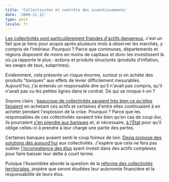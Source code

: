 ```yaml
---
title: 'Collectivités et contrôle des investissements'
date: '2009-11-12'
type: post
locale: fr
---
```


[Les collectivités sont particulièrement friandes d'actifs dangereux](http://www.lexpress.fr/actualite/politique/mystere-autour-du-nombre-de-communes-touchees-par-les-prets-toxiques_671080.html), c'est un fait que je tiens pour acquis après plusieurs mois à observer les marchés, y compris de l'intérieur. Pourquoi&nbsp;? Parce que communes, départements et régions disposent de moins en moins de capitaux et donc les investissent là où ça rapporte le plus&nbsp;: actions et produits structurés (produits d'inflation, les swaps de taux, subprimes).

Evidemment, cela présente un risque énorme, surtout si on achète des produits "toxiques" aux effets de levier difficilement mesurables. Aujourd'hui, j'ai entendu un responsable dire qu'il n'avait pas compris, qu'il n'avait pas vu les petites lignes dans le contrat. De qui se moque-t-on&nbsp;?

Soyons clairs&nbsp;: [beaucoup de collectivités savaient très bien ce qu'elles faisaient](http://www.lexpress.fr/actualite/politique/le-gouvernement-connaissait-le-danger-des-prets-toxiques_659149.html) en achetant ces actifs et certaines d'entre elles continuaient à en acheter pendant l'explosion de la crise. Pourquoi&nbsp;? Parce que les responsables de ces collectivités savaient très bien qu'en cas de coup dur, ils pourraient [s'en prendre aux banques](http://www.lexpress.fr/region/les-collectivites-locales-se-liguent-contre-les-emprunts-toxiques_827621.html) et, si nécessaire, [à l'État](http://www.nordeclair.fr/Actualite/2009/11/11/les-banques-dans-le-collimateur-d-un-col.shtml) pour qu'il oblige celles-ci à prendre à leur charge une partie des pertes.

Certaines banques avaient senti le coup foireux de loin. [Dexia propose des solutions dès aujourd'hui](http://www.lemonde.fr/economie/article/2009/11/11/le-patron-de-dexia-la-responsabilite-des-banques-et-des-elus-est-conjointe_1265707_3234.html) aux collectivités. J'espère que cela ne fera pas oublier [l'incompétence des élus](http://www.slate.fr/story/12823/collectivites-locales-elus-gestions-irresponsables) ayant investi dans des actifs complexes pour faire baisser leur dette à court terme.

Puisque l'Assemblée aborde la question de la [réforme des collectivités territoriales](http://authueil.org/?2009/11/10/1488-la-reforme-des-collectivites-locales), jespère que seront étudiées leur autonomie financière et la responsabilité de leurs élus.
